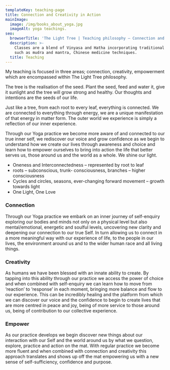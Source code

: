 ```yaml
---
templateKey: teaching-page
title: Connection and Creativity in Action
mainImage:
  image: /img/books_about_yoga.jpg
  imageAlt: yoga teachings.
seo:
  browserTitle: 'The Light Tree | Teaching philosophy – Connection and Creativity in Action '
  description: >-
    Classes are a blend of Vinyasa and Hatha incorporating traditional practices
    such as mudra and mantra, Chinese medicine techniques.
  title: Teaching
---
```


My teaching is focused in three areas; connection, creativity, empowerment which are encompassed within The Light Tree philosophy.

The tree is the realisation of the seed. Plant the seed, feed and water it, give it sunlight and the tree will grow strong and healthy. Our thoughts and intentions are the seeds of our life.

Just like a tree, from each root to every leaf, everything is connected. We are connected to everything through energy, we are a unique manifestation of that energy in matter form. The outer world we experience is simply a reflection of our inner experience.

Through our Yoga practice we become more aware of and connected to our true inner self, we rediscover our voice and grow confidence as we begin to understand how we create our lives through awareness and choice and learn how to empower ourselves to bring into action the life that better serves us, those around us and the world as a whole. We shine our light.

* Oneness and Interconnectedness – represented by root to leaf
* roots – subconscious, trunk- consciousness, branches – higher consciousness
* Cycles and circles, seasons, ever-changing forward movement – growth towards light 
* One Light, One Love

### Connection

Through our Yoga practice we embark on an inner journey of self-enquiry exploring our bodies and minds not only on a physical level but also mental/emotional, energetic and soulful levels, uncovering new clarity and deepening our connection to our true Self.  In turn allowing us to connect in a more meaningful way with our experience of life, to the people in our lives, the environment around us and to the wider human race and all living things.  

### Creativity 

As humans we have been blessed with an innate ability to create. By tapping into this ability through our practice we access the power of choice and when combined with self-enquiry we can learn how to move from ‘reaction’ to ‘response’ in each moment, bringing more balance and flow to our experience. This can be incredibly healing and the platform from which we can discover our voice and the confidence to begin to create lives that are more centred in peace and joy, being of more service to those around us, being of contribution to our collective experience.

### Empower

As our practice develops we begin discover new things about our interaction with our Self and the world around us by what we question, explore, practice and action on the mat. With regular practice we become more fluent and when combined with connection and creativity this approach translates and shows up off the mat empowering us with a new sense of self-sufficiency, confidence and purpose.
